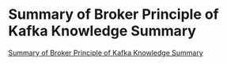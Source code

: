 # Summary of Broker Principle of Kafka Knowledge Summary
[Summary of Broker Principle of Kafka Knowledge Summary](https://aiwithcloud.com/2022/09/19/summary_of_broker_principle_of_kafka_knowledge_summary/)